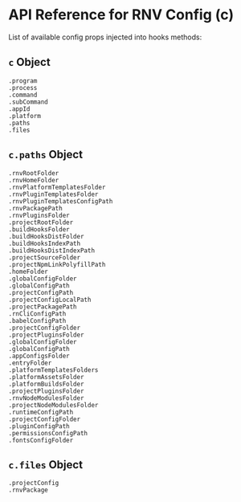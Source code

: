 # API Reference for RNV Config (c)

List of available config props injected into hooks methods:

## `c` Object

```
.program
.process
.command
.subCommand
.appId
.platform
.paths
.files
```

## `c.paths` Object

```
.rnvRootFolder
.rnvHomeFolder
.rnvPlatformTemplatesFolder
.rnvPluginTemplatesFolder
.rnvPluginTemplatesConfigPath
.rnvPackagePath
.rnvPluginsFolder
.projectRootFolder
.buildHooksFolder
.buildHooksDistFolder
.buildHooksIndexPath
.buildHooksDistIndexPath
.projectSourceFolder
.projectNpmLinkPolyfillPath
.homeFolder
.globalConfigFolder
.globalConfigPath
.projectConfigPath
.projectConfigLocalPath
.projectPackagePath
.rnCliConfigPath
.babelConfigPath
.projectConfigFolder
.projectPluginsFolder
.globalConfigFolder
.globalConfigPath
.appConfigsFolder
.entryFolder
.platformTemplatesFolders
.platformAssetsFolder
.platformBuildsFolder
.projectPluginsFolder
.rnvNodeModulesFolder
.projectNodeModulesFolder
.runtimeConfigPath
.projectConfigFolder
.pluginConfigPath
.permissionsConfigPath
.fontsConfigFolder
```

## `c.files` Object

```
.projectConfig
.rnvPackage
```
